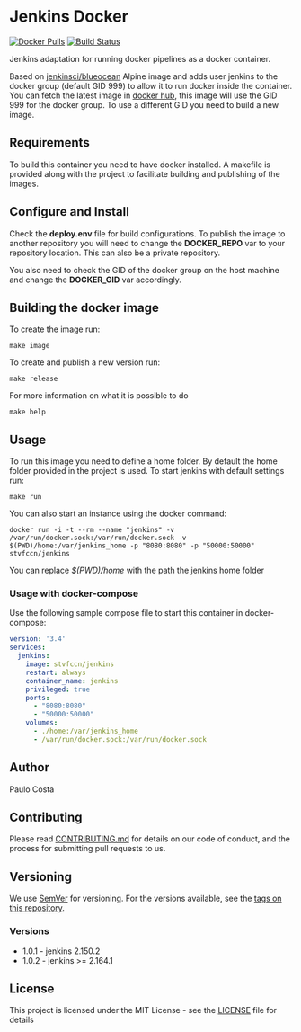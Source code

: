 # Jenkins Docker

[![Docker Pulls](https://img.shields.io/docker/pulls/stvfccn/jenkins.svg)](https://hub.docker.com/r/stvfccn/jenkins/)
[![Build Status](https://dev.azure.com/pcosta-fccn/Docker%20base%20images/_apis/build/status/fccn.docker-jenkins?branchName=master)](https://dev.azure.com/pcosta-fccn/Docker%20base%20images/_build/latest?definitionId=5&branchName=master)

Jenkins adaptation for running docker pipelines as a docker container.

Based on [jenkinsci/blueocean](https://hub.docker.com/r/jenkinsci/blueocean) Alpine image and adds user jenkins to the docker group (default GID 999) to allow it to run docker inside the container. 
You can fetch the latest image in [docker hub](https://hub.docker.com/r/stvfccn/jenkins), this image will use the GID 999 for the docker group. To use a different GID you need to build a new image.

## Requirements

To build this container you need to have docker installed. A makefile is provided along with the project to facilitate
building and publishing of the images.

## Configure and Install

Check the **deploy.env** file for build configurations. To publish the image to another repository you will need to change the **DOCKER_REPO** var to your repository location. This can also be a private repository.

You also need to check the GID of the docker group on the host machine and change the **DOCKER_GID** var accordingly. 

## Building the docker image

To create the image run:
```
make image
```

To create and publish a new version run:
```
make release
```

For more information on what it is possible to do

```
make help
```

## Usage

To run this image you need to define a home folder. By default the home folder provided in the project is used. To start jenkins with default settings run:

```
make run
```

You can also start an instance using the docker command:

```
docker run -i -t --rm --name "jenkins" -v /var/run/docker.sock:/var/run/docker.sock -v $(PWD)/home:/var/jenkins_home -p "8080:8080" -p "50000:50000" stvfccn/jenkins
```
You can replace *$(PWD)/home* with the path the jenkins home folder

### Usage with docker-compose

Use the following sample compose file to start this container in docker-compose:

```yaml
version: '3.4'
services:
  jenkins: 
    image: stvfccn/jenkins
    restart: always
    container_name: jenkins
    privileged: true
    ports:
      - "8080:8080"
      - "50000:50000"
    volumes:
      - ./home:/var/jenkins_home
      - /var/run/docker.sock:/var/run/docker.sock
```

## Author

Paulo Costa

## Contributing

Please read [CONTRIBUTING.md](CONTRIBUTING.md) for details on our code of conduct, and the process for submitting pull requests to us.

## Versioning

We use [SemVer](http://semver.org/) for versioning. For the versions available, see the [tags on this repository](https://github.com/fccn/docker-npn-webapp-base/tags).

### Versions
- 1.0.1 - jenkins 2.150.2
- 1.0.2 - jenkins >= 2.164.1

## License

This project is licensed under the MIT License - see the [LICENSE](LICENSE) file for details
